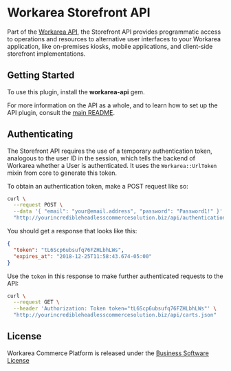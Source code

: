 # Workarea Storefront API

Part of the [Workarea API][], the Storefront API provides programmatic
access to operations and resources to alternative user interfaces to
your Workarea application, like on-premises kiosks, mobile applications,
and client-side storefront implementations.

## Getting Started

To use this plugin, install the **workarea-api** gem.

For more information on the API as a whole, and to learn how to set up
the API plugin, consult the [main README][Workarea API].

## Authenticating

The Storefront API requires the use of a temporary authentication token,
analogous to the user ID in the session, which tells the backend of
Workarea whether a User is authenticated. It uses the
`Workarea::UrlToken` mixin from core to generate this token.

To obtain an authentication token, make a POST request like so:

```bash
curl \
  --request POST \
  --data '{ "email": "your@email.address", "password": "Password1!" }' \
  "http://yourincredibleheadlesscommercesolution.biz/api/authentication_tokens.json"
```

You should get a response that looks like this:

```json
{
  "token": "tL6Scp6ubsufq76FZHLbhLWs",
  "expires_at": "2018-12-25T11:58:43.674-05:00"
}
```

Use the `token` in this response to make further authenticated requests
to the API:


```bash
curl \
  --request GET \
  --header 'Authorization: Token token="tL6Scp6ubsufq76FZHLbhLWs"' \
  "http://yourincredibleheadlesscommercesolution.biz/api/carts.json"
```

License
--------------------------------------------------------------------------------
Workarea Commerce Platform is released under the [Business Software License](https://github.com/workarea-commerce/workarea/blob/master/LICENSE)

[Workarea API]: https://github.com/workarea-commerce/workarea-api
